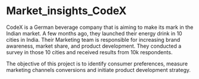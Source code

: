 # Market_insights_CodeX
CodeX is a German beverage company that is aiming to make its mark in the Indian market. A few months ago, they launched their energy drink in 10 cities in India. Their Marketing team is responsible for increasing brand awareness, market share, and product development. They conducted a survey in those 10 cities and received results from 10k respondents. 

The objective of this project is to identify consumer preferences, measure marketing channels conversions and initiate product development strategy.
